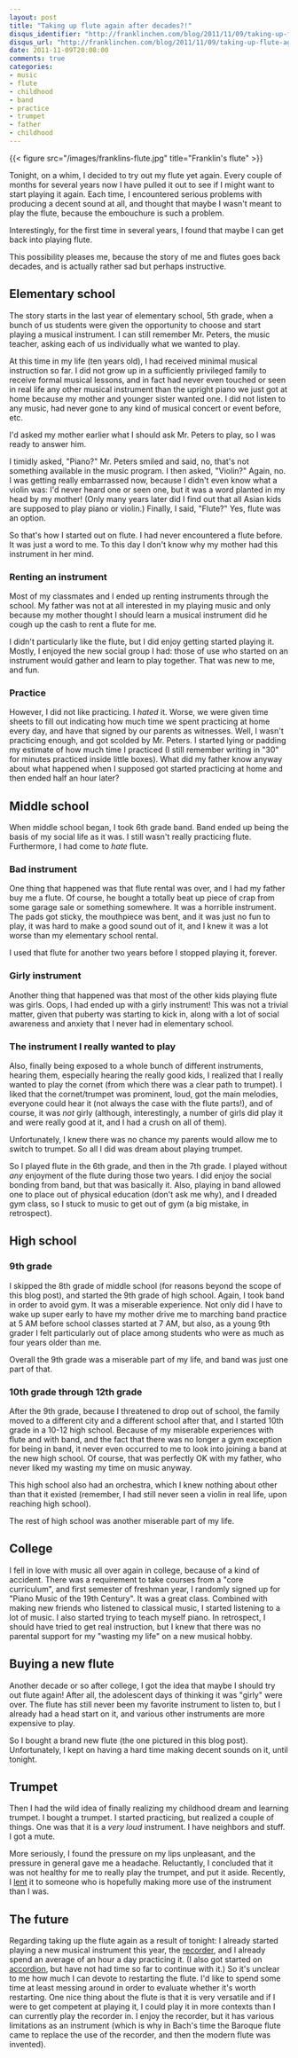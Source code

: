 ```yaml
---
layout: post
title: "Taking up flute again after decades?!"
disqus_identifier: "http://franklinchen.com/blog/2011/11/09/taking-up-flute-again-after-decades/"
disqus_url: "http://franklinchen.com/blog/2011/11/09/taking-up-flute-again-after-decades/"
date: 2011-11-09T20:08:00
comments: true
categories:
- music
- flute
- childhood
- band
- practice
- trumpet
- father
- childhood
---
```

{{< figure src="/images/franklins-flute.jpg" title="Franklin's flute" >}}

Tonight, on a whim, I decided to try out my flute yet again.  Every couple of months for several years now I have pulled it out to see if I might want to start playing it again.  Each time, I encountered serious problems with producing a decent sound at all, and thought that maybe I wasn't meant to play the flute, because the embouchure is such a problem.

Interestingly, for the first time in several years, I found that maybe I can get back into playing flute.

This possibility pleases me, because the story of me and flutes goes back decades, and is actually rather sad but perhaps instructive.

<!--more-->

## Elementary school

The story starts in the last year of elementary school, 5th grade, when a bunch of us students were given the opportunity to choose and start playing a musical instrument. I can still remember Mr. Peters, the music teacher, asking each of us individually what we wanted to play.

At this time in my life (ten years old), I had received minimal musical instruction so far. I did not grow up in a sufficiently privileged family to receive formal musical lessons, and in fact had never even touched or seen in real life any other musical instrument than the upright piano we just got at home because my mother and younger sister wanted one. I did not listen to any music, had never gone to any kind of musical concert or event before, etc.

I'd asked my mother earlier what I should ask Mr. Peters to play, so I was ready to answer him.

I timidly asked, "Piano?" Mr. Peters smiled and said, no, that's not something available in the music program. I then asked, "Violin?" Again, no. I was getting really embarrassed now, because I didn't even know what a violin was: I'd never heard one or seen one, but it was a word planted in my head by my mother! (Only many years later did I find out that all Asian kids are supposed to play piano or violin.) Finally, I said, "Flute?" Yes, flute was an option.

So that's how I started out on flute. I had never encountered a flute before. It was just a word to me. To this day I don't know why my mother had this instrument in her mind.

### Renting an instrument

Most of my classmates and I ended up renting instruments through the school. My father was not at all interested in my playing music and only because my mother thought I should learn a musical instrument did he cough up the cash to rent a flute for me.

I didn't particularly like the flute, but I did enjoy getting started playing it. Mostly, I enjoyed the new social group I had: those of use who started on an instrument would gather and learn to play together. That was new to me, and fun.

### Practice

However, I did not like practicing. I *hated* it. Worse, we were given time sheets to fill out indicating how much time we spent practicing at home every day, and have that signed by our parents as witnesses. Well, I wasn't practicing enough, and got scolded by Mr. Peters. I started lying or padding my estimate of how much time I practiced (I still remember writing in "30" for minutes practiced inside little boxes). What did my father know anyway about what happened when I supposed got started practicing at home and then ended half an hour later?

## Middle school

When middle school began, I took 6th grade band. Band ended up being the basis of my social life as it was. I still wasn't really practicing flute. Furthermore, I had come to *hate* flute.

### Bad instrument

One thing that happened was that flute rental was over, and I had my father buy me a flute. Of course, he bought a totally beat up piece of crap from some garage sale or something somewhere. It was a horrible instrument. The pads got sticky, the mouthpiece was bent, and it was just no fun to play, it was hard to make a good sound out of it, and I knew it was a lot worse than my elementary school rental.

I used that flute for another two years before I stopped playing it, forever.

### Girly instrument

Another thing that happened was that most of the other kids playing flute was girls. Oops, I had ended up with a girly instrument! This was not a trivial matter, given that puberty was starting to kick in, along with a lot of social awareness and anxiety that I never had in elementary school.

### The instrument I really wanted to play

Also, finally being exposed to a whole bunch of different instruments, hearing them, especially hearing the really good kids, I realized that I really wanted to play the cornet (from which there was a clear path to trumpet).  I liked that the cornet/trumpet was prominent, loud, got the main melodies, everyone could hear it (not always the case with the flute parts!), and of course, it was *not* girly (although, interestingly, a number of girls did play it and were really good at it, and I had a crush on all of them).

Unfortunately, I knew there was no chance my parents would allow me to switch to trumpet. So all I did was dream about playing trumpet.

So I played flute in the 6th grade, and then in the 7th grade.  I played without *any* enjoyment of the flute during those two years. I did enjoy the social bonding from band, but that was basically it. Also, playing in band allowed one to place out of physical education (don't ask me why), and I dreaded gym class, so I stuck to music to get out of gym (a big mistake, in retrospect).

## High school

### 9th grade

I skipped the 8th grade of middle school (for reasons beyond the scope of this blog post), and started the 9th grade of high school. Again, I took band in order to avoid gym. It was a miserable experience. Not only did I have to wake up super early to have my mother drive me to marching band practice at 5 AM before school classes started at 7 AM, but also, as a young 9th grader I felt particularly out of place among students who were as much as four years older than me.

Overall the 9th grade was a miserable part of my life, and band was just one part of that.

### 10th grade through 12th grade

After the 9th grade, because I threatened to drop out of school, the family moved to a different city and a different school after that, and I started 10th grade in a 10-12 high school.  Because of my miserable experiences with flute and with band, and the fact that there was no longer a gym exception for being in band, it never even occurred to me to look into joining a band at the new high school. Of course, that was perfectly OK with my father, who never liked my wasting my time on music anyway.

This high school also had an orchestra, which I knew nothing about other than that it existed (remember, I had still never seen a violin in real life, upon reaching high school).

The rest of high school was another miserable part of my life.

## College

I fell in love with music all over again in college, because of a kind of accident. There was a requirement to take courses from a "core curriculum", and first semester of freshman year, I randomly signed up for "Piano Music of the 19th Century". It was a great class. Combined with making new friends who listened to classical music, I started listening to a lot of music. I also started trying to teach myself piano. In retrospect, I should have tried to get real instruction, but I knew that there was no parental support for my "wasting my life" on a new musical hobby.

## Buying a new flute

Another decade or so after college, I got the idea that maybe I should try out flute again! After all, the adolescent days of thinking it was "girly" were over. The flute has still never been my favorite instrument to listen to, but I already had a head start on it, and various other instruments are more expensive to play.

So I bought a brand new flute (the one pictured in this blog post). Unfortunately, I kept on having a hard time making decent sounds on it, until tonight.

## Trumpet

Then I had the wild idea of finally realizing my childhood dream and learning trumpet. I bought a trumpet. I started practicing, but realized a couple of things.  One was that it is a *very loud* instrument. I have neighbors and stuff. I got a mute.

More seriously, I found the pressure on my lips unpleasant, and the pressure in general gave me a headache. Reluctantly, I concluded that it was not healthy for me to really play the trumpet, and put it aside. Recently, I [lent](/blog/2011/10/01/run-shadyside-5k-outrunning-mickey-mouse-and-lending-a-trumpet/) it to someone who is hopefully making more use of the instrument than I was.

## The future

Regarding taking up the flute again as a result of tonight: I already started playing a new musical instrument this year, the [recorder](/categories/recorder/), and I already spend an average of an hour a day practicing it.  (I also got started on [accordion](/categories/accordion/), but have not had time so far to continue with it.) So it's unclear to me how much I can devote to restarting the flute. I'd like to spend some time at least messing around in order to evaluate whether it's worth restarting. One nice thing about the flute is that it is very versatile and if I were to get competent at playing it, I could play it in more contexts than I can currently play the recorder in. I enjoy the recorder, but it has various limitations as an instrument (which is why in Bach's time the Baroque flute came to replace the use of the recorder, and then the modern flute was invented).
